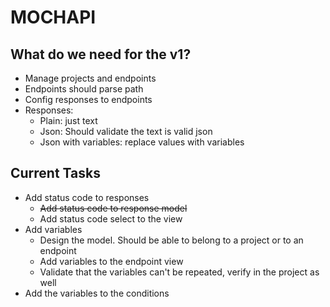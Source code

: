 # MOCHAPI

## What do we need for the v1?

- Manage projects and endpoints
- Endpoints should parse path
- Config responses to endpoints
- Responses:
  - Plain: just text
  - Json: Should validate the text is valid json
  - Json with variables: replace values with variables


## Current Tasks
  
- Add status code to responses
  - ~~Add status code to response model~~
  - Add status code select to the view
- Add variables
  - Design the model. Should be able to belong to a project or to an endpoint
  - Add variables to the endpoint view
  - Validate that the variables can't be repeated, verify in the project as well
- Add the variables to the conditions